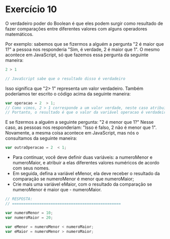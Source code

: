 

# Exercício 10

O verdadeiro poder do Boolean é que eles podem surgir como resultado de fazer comparações entre diferentes valores com alguns operadores matemáticos.

Por exemplo: sabemos que se fizermos a alguém a pergunta "2 é maior que 1?" a pessoa nos responderia "Sim, é verdade, 2 é maior que 1". O mesmo acontece em JavaScript, só que fazemos essa pergunta da seguinte maneira:

```javascript
2 > 1

// JavaScript sabe que o resultado disso é verdadeiro
```

Isso significa que "2> 1" representa um valor verdadeiro. Também poderíamos ter escrito o código acima da seguinte maneira:

```javascript
var operacao = 2  > 1;
// Como vimos, 2 > 1 corresponde a um valor verdade, neste caso atribuímos a operação a uma variável
// Portanto, o resultado é que o valor da variável operacao é verdadeiro
```
 
 

E se fizermos a alguém a seguinte pergunta: "2 é menor que 1?" Nesse caso, as pessoas nos responderiam: "Isso é falso, 2 não é menor que 1". Novamente, a mesma coisa acontece em JavaScript, mas nós o consultamos da seguinte maneira:

```javascript
var outraOperacao = 2  < 1;
```
 
 

- Para continuar, você deve definir duas variáveis: 
    a numeroMenor e numeroMaior, e atribuir a elas diferentes valores numéricos de acordo com seus nomes.
- Em seguida, defina a variável eMenor, ela deve receber o resultado da comparação se numeroMenor é menor que numeroMaior; 
- Crie mais uma variável eMaior, com o resultado da comparação se numeroMenor é maior que - numeroMaior.

```javascript
// RESPOSTA:
// ================================================

var numeroMenor = 10;
var numeroMaior = 20;

var eMenor = numeroMenor < numeroMaior;
var eMaior = numeroMenor > numeroMaior;
```